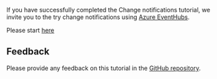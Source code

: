 <!-- markdownlint-disable MD002 MD041 -->

If you have successfully completed the Change notifications tutorial, we invite you to the try change notifications using [Azure EventHubs](https://azure.microsoft.com/services/event-hubs/).

Please start [here](..\demos\04-azure-eventhub-listener\README.md)

## Feedback

Please provide any feedback on this tutorial in the [GitHub repository](https://github.com/microsoftgraph/msgraph-training-changenotifications).